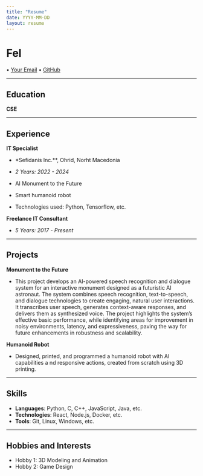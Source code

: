 ```yaml
---
title: "Resume"
date: YYYY-MM-DD
layout: resume
---
```


# **Fel**

• [Your Email](mailto:exwin00@proton.me) • [GitHub](https://github.com/Exw27)

---

## Education

**CSE**

---

## Experience

**IT Specialist**
- *Sefidanis Inc.**, Ohrid, Norht Macedonia
- *2 Years: 2022 - 2024*

- AI Monument to the Future
- Smart humanoid robot
- Technologies used: Python, Tensorflow, etc.

**Freelance IT Consultant**
- *5 Years: 2017 - Present*

---

## Projects

**Monument to the Future**  

- This project develops an AI-powered speech recognition and dialogue system for an interactive monument designed as a futuristic AI astronaut. The system combines speech recognition, text-to-speech, and dialogue technologies to create engaging, natural user interactions. It transcribes user speech, generates context-aware responses, and delivers them as synthesized voice. The project highlights the system’s effective basic performance, while identifying areas for improvement in noisy environments, latency, and expressiveness, paving the way for future enhancements in robustness and scalability.


**Humanoid Robot**  
- Designed, printed, and programmed a humanoid robot with AI capabilities a
nd responsive actions, created from scratch using 3D printing.

---

## Skills

- **Languages**: Python, C, C++, JavaScript, Java, etc.
- **Technologies**: React, Node.js, Docker, etc.
- **Tools**: Git, Linux, Windows, etc.

---


## Hobbies and Interests

- Hobby 1: 3D Modeling and Animation
- Hobby 2: Game Design
